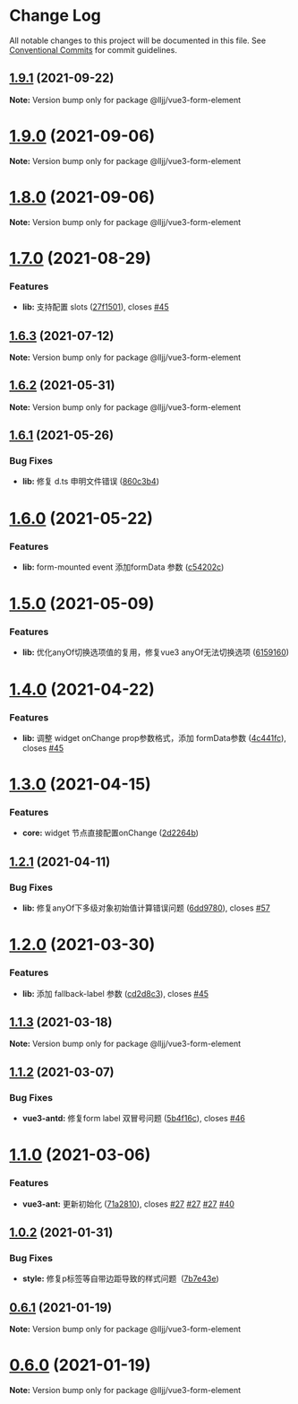 # Change Log

All notable changes to this project will be documented in this file.
See [Conventional Commits](https://conventionalcommits.org) for commit guidelines.

## [1.9.1](https://github.com/lljj-x/vue-json-schema-form/compare/v1.9.0...v1.9.1) (2021-09-22)

**Note:** Version bump only for package @lljj/vue3-form-element





# [1.9.0](https://github.com/lljj-x/vue-json-schema-form/compare/v1.7.0...v1.9.0) (2021-09-06)

**Note:** Version bump only for package @lljj/vue3-form-element





# [1.8.0](https://github.com/lljj-x/vue-json-schema-form/compare/v1.7.0...v1.8.0) (2021-09-06)

**Note:** Version bump only for package @lljj/vue3-form-element





# [1.7.0](https://github.com/lljj-x/vue-json-schema-form/compare/v1.6.4...v1.7.0) (2021-08-29)


### Features

* **lib:** 支持配置 slots ([27f1501](https://github.com/lljj-x/vue-json-schema-form/commit/27f1501eda01eabd4a723656be56904e9cb0f069)), closes [#45](https://github.com/lljj-x/vue-json-schema-form/issues/45)





## [1.6.3](https://github.com/lljj-x/vue-json-schema-form/compare/v1.6.2...v1.6.3) (2021-07-12)

**Note:** Version bump only for package @lljj/vue3-form-element





## [1.6.2](https://github.com/lljj-x/vue-json-schema-form/compare/v1.6.1...v1.6.2) (2021-05-31)

**Note:** Version bump only for package @lljj/vue3-form-element





## [1.6.1](https://github.com/lljj-x/vue-json-schema-form/compare/v1.6.0...v1.6.1) (2021-05-26)


### Bug Fixes

* **lib:** 修复 d.ts 申明文件错误 ([860c3b4](https://github.com/lljj-x/vue-json-schema-form/commit/860c3b42a38ac3e76b2e16c3d74a45c7cd95dfa1))





# [1.6.0](https://github.com/lljj-x/vue-json-schema-form/compare/v1.5.0...v1.6.0) (2021-05-22)


### Features

* **lib:** form-mounted event 添加formData 参数 ([c54202c](https://github.com/lljj-x/vue-json-schema-form/commit/c54202c27304add9636a7062c05c80c60fc200a6))





# [1.5.0](https://github.com/lljj-x/vue-json-schema-form/compare/v1.4.0...v1.5.0) (2021-05-09)


### Features

* **lib:** 优化anyOf切换选项值的复用，修复vue3 anyOf无法切换选项 ([6159160](https://github.com/lljj-x/vue-json-schema-form/commit/6159160d1727165e706343187aca129360dc011f))





# [1.4.0](https://github.com/lljj-x/vue-json-schema-form/compare/v1.3.0...v1.4.0) (2021-04-22)


### Features

* **lib:** 调整 widget onChange prop参数格式，添加 formData参数 ([4c441fc](https://github.com/lljj-x/vue-json-schema-form/commit/4c441fce239ade40b10a42bf361c3ee920a044ed)), closes [#45](https://github.com/lljj-x/vue-json-schema-form/issues/45)





# [1.3.0](https://github.com/lljj-x/vue-json-schema-form/compare/v1.2.1...v1.3.0) (2021-04-15)


### Features

* **core:** widget 节点直接配置onChange ([2d2264b](https://github.com/lljj-x/vue-json-schema-form/commit/2d2264b004c3b6586e225c563bf03ca52fc5e53a))





## [1.2.1](https://github.com/lljj-x/vue-json-schema-form/compare/v1.2.0...v1.2.1) (2021-04-11)


### Bug Fixes

* **lib:** 修复anyOf下多级对象初始值计算错误问题 ([6dd9780](https://github.com/lljj-x/vue-json-schema-form/commit/6dd97804573aa55001c2715da4a6ffcc5ee897b9)), closes [#57](https://github.com/lljj-x/vue-json-schema-form/issues/57)





# [1.2.0](https://github.com/lljj-x/vue-json-schema-form/compare/v1.1.3...v1.2.0) (2021-03-30)


### Features

* **lib:** 添加 fallback-label 参数 ([cd2d8c3](https://github.com/lljj-x/vue-json-schema-form/commit/cd2d8c3ed72b9bc03e44eb5b86eb1b18fe67c34c)), closes [#45](https://github.com/lljj-x/vue-json-schema-form/issues/45)





## [1.1.3](https://github.com/lljj-x/vue-json-schema-form/compare/v1.1.2...v1.1.3) (2021-03-18)

**Note:** Version bump only for package @lljj/vue3-form-element





## [1.1.2](https://github.com/lljj-x/vue-json-schema-form/compare/v1.1.1...v1.1.2) (2021-03-07)


### Bug Fixes

* **vue3-antd:** 修复form label 双冒号问题 ([5b4f16c](https://github.com/lljj-x/vue-json-schema-form/commit/5b4f16c3c1a4f4b784c2fd5c1fbe7eec40cf8d7b)), closes [#46](https://github.com/lljj-x/vue-json-schema-form/issues/46)





# [1.1.0](https://github.com/lljj-x/vue-json-schema-form/compare/v1.0.2...v1.1.0) (2021-03-06)


### Features

* **vue3-ant:** 更新初始化 ([71a2810](https://github.com/lljj-x/vue-json-schema-form/commit/71a281045af11f215333050396aa546dd5e78b88)), closes [#27](https://github.com/lljj-x/vue-json-schema-form/issues/27) [#27](https://github.com/lljj-x/vue-json-schema-form/issues/27) [#27](https://github.com/lljj-x/vue-json-schema-form/issues/27) [#40](https://github.com/lljj-x/vue-json-schema-form/issues/40)





## [1.0.2](https://github.com/lljj-x/vue-json-schema-form/compare/v1.0.1...v1.0.2) (2021-01-31)


### Bug Fixes

* **style:** 修复p标签等自带边距导致的样式问题  ([7b7e43e](https://github.com/lljj-x/vue-json-schema-form/commit/7b7e43eaa06c14a436b34c38d6d69aad27d67512))





## [0.6.1](https://github.com/lljj-x/vue-json-schema-form/compare/v0.6.0...v0.6.1) (2021-01-19)

**Note:** Version bump only for package @lljj/vue3-form-element





# [0.6.0](https://github.com/lljj-x/vue-json-schema-form/compare/v0.5.0...v0.6.0) (2021-01-19)

**Note:** Version bump only for package @lljj/vue3-form-element
